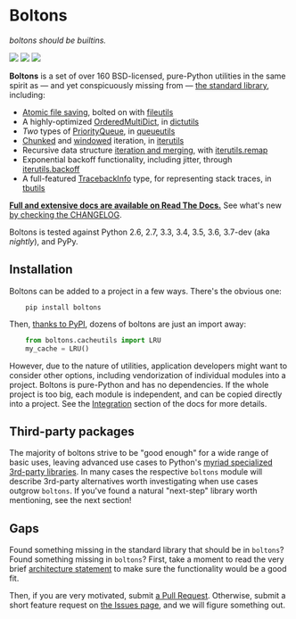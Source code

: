 # Boltons

*boltons should be builtins.*

<a href="https://boltons.readthedocs.io/en/latest/"><img src="https://img.shields.io/badge/docs-latest-brightgreen.svg?style=flat"></a>
<a href="https://pypi.python.org/pypi/boltons"><img src="https://img.shields.io/pypi/v/boltons.svg"></a>
<a href="http://calver.org"><img src="https://img.shields.io/badge/calver-YY.MINOR.MICRO-22bfda.svg"></a>

**Boltons** is a set of over 160 BSD-licensed, pure-Python utilities
in the same spirit as — and yet conspicuously missing from —
[the standard library][stdlib], including:

  * [Atomic file saving][atomic], bolted on with [fileutils][fileutils]
  * A highly-optimized [OrderedMultiDict][omd], in [dictutils][dictutils]
  * *Two* types of [PriorityQueue][pq], in [queueutils][queueutils]
  * [Chunked][chunked] and [windowed][windowed] iteration, in [iterutils][iterutils]
  * Recursive data structure [iteration and merging][remap], with [iterutils.remap][iterutils.remap]
  * Exponential backoff functionality, including jitter, through [iterutils.backoff][iterutils.backoff]
  * A full-featured [TracebackInfo][tbinfo] type, for representing stack traces,
    in [tbutils][tbutils]

**[Full and extensive docs are available on Read The Docs.][rtd]** See
what's new [by checking the CHANGELOG][changelog].

Boltons is tested against Python 2.6, 2.7, 3.3, 3.4, 3.5, 3.6,
3.7-dev (aka _nightly_), and PyPy.

[stdlib]: https://docs.python.org/2.7/library/index.html
[rtd]: https://boltons.readthedocs.org/en/latest/
[changelog]: https://github.com/mahmoud/boltons/blob/master/CHANGELOG.md

[atomic]: https://boltons.readthedocs.org/en/latest/fileutils.html#boltons.fileutils.atomic_save
[omd]: https://boltons.readthedocs.org/en/latest/dictutils.html#boltons.dictutils.OrderedMultiDict
[pq]: https://boltons.readthedocs.org/en/latest/queueutils.html#boltons.queueutils.PriorityQueue
[chunked]: https://boltons.readthedocs.org/en/latest/iterutils.html#boltons.iterutils.chunked
[windowed]: https://boltons.readthedocs.org/en/latest/iterutils.html#boltons.iterutils.windowed
[tbinfo]: https://boltons.readthedocs.org/en/latest/tbutils.html#boltons.tbutils.TracebackInfo

[fileutils]: https://boltons.readthedocs.org/en/latest/fileutils.html#module-boltons.fileutils
[ioutils]: https://boltons.readthedocs.org/en/latest/ioutils.html#module-boltons.ioutils
[dictutils]: https://boltons.readthedocs.org/en/latest/dictutils.html#module-boltons.dictutils
[queueutils]: https://boltons.readthedocs.org/en/latest/queueutils.html#module-boltons.queueutils
[iterutils]: https://boltons.readthedocs.org/en/latest/iterutils.html#module-boltons.iterutils
[iterutils.remap]: http://boltons.readthedocs.org/en/latest/iterutils.html#boltons.iterutils.remap
[iterutils.backoff]: http://boltons.readthedocs.org/en/latest/iterutils.html#boltons.iterutils.backoff
[tbutils]: https://boltons.readthedocs.org/en/latest/tbutils.html#module-boltons.tbutils

[remap]: http://sedimental.org/remap.html

## Installation

Boltons can be added to a project in a few ways. There's the obvious one:

```
    pip install boltons
```

Then, [thanks to PyPI][boltons_pypi], dozens of boltons are just an import away:

```python
    from boltons.cacheutils import LRU
    my_cache = LRU()
```

However, due to the nature of utilities, application developers might
want to consider other options, including vendorization of individual
modules into a project. Boltons is pure-Python and has no
dependencies. If the whole project is too big, each module is
independent, and can be copied directly into a project. See the
[Integration][integration] section of the docs for more details.

[boltons_pypi]: https://pypi.python.org/pypi/boltons
[integration]: https://boltons.readthedocs.org/en/latest/architecture.html#integration

## Third-party packages

The majority of boltons strive to be "good enough" for a wide range of
basic uses, leaving advanced use cases to Python's [myriad specialized
3rd-party libraries][pypi]. In many cases the respective ``boltons`` module
will describe 3rd-party alternatives worth investigating when use
cases outgrow `boltons`. If you've found a natural "next-step"
library worth mentioning, see the next section!

[pypi]: https://pypi.python.org/pypi

## Gaps

Found something missing in the standard library that should be in
`boltons`? Found something missing in `boltons`? First, take a
moment to read the very brief [architecture statement][architecture] to make
sure the functionality would be a good fit.

Then, if you are very motivated, submit [a Pull Request][prs]. Otherwise,
submit a short feature request on [the Issues page][issues], and we will
figure something out.

[architecture]: https://boltons.readthedocs.org/en/latest/architecture.html
[issues]: https://github.com/mahmoud/boltons/issues
[prs]: https://github.com/mahmoud/boltons/pulls

